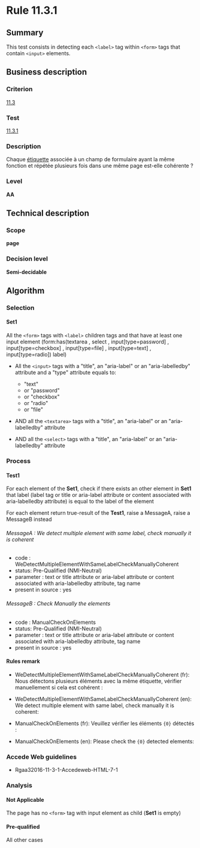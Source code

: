 # Rule 11.3.1

## Summary

This test consists in detecting each `<label>` tag within `<form>` tags that contain `<input>` elements.

## Business description

### Criterion

[11.3](http://references.modernisation.gouv.fr/rgaa/criteres.html#crit-11-3)

### Test

[11.3.1](http://references.modernisation.gouv.fr/rgaa/criteres.html#test-11-3-1)

### Description

Chaque <a href="http://references.modernisation.gouv.fr/rgaa/glossaire.html#tiquette-de-champs-de-formulaire">&eacute;tiquette</a> associ&eacute;e &agrave; un champ de formulaire ayant la m&ecirc;me fonction et r&eacute;p&eacute;t&eacute;e plusieurs fois dans une m&ecirc;me page est-elle coh&eacute;rente ?

### Level

**AA**

## Technical description

### Scope

**page**

### Decision level

**Semi-decidable**

## Algorithm

### Selection

#### Set1

All the `<form>` tags with `<label>` children tags and that have at least one input element (form:has(textarea , select , input[type=password] , input[type=checkbox] , input[type=file] , input[type=text] , input[type=radio]) label)

-   All the `<input>` tags with a "title", an "aria-label" or an "aria-labelledby" attribute and a "type"
    attribute equals to:
    -   "text"
    -   or "password"
    -   or "checkbox"
    -   or "radio"
    -   or "file"

-   AND all the `<textarea>` tags with a "title", an "aria-label" or an "aria-labelledby" attribute
-   AND all the `<select>` tags with a "title", an "aria-label" or an "aria-labelledby" attribute

### Process

#### Test1

For each element of the **Set1**, check if there exists an other element in **Set1** that label (label tag or title or aria-label attribute or content associated with aria-labelledby attribute) is equal to the label of the element

For each element return true-result of the **Test1**, raise a MessageA, raise a MessageB instead

###### MessageA : We detect multiple element with same label, check manually it is coherent

-   code : WeDetectMultipleElementWithSameLabelCheckManuallyCoherent
-   status: Pre-Qualified (NMI-Neutral)
-   parameter : text or title attribute or aria-label attribute or content associated with aria-labelledby attribute, tag name
-   present in source : yes

###### MessageB : Check Manually the elements

-   code : ManualCheckOnElements
-   status: Pre-Qualified (NMI-Neutral)
-   parameter : text or title attribute or aria-label attribute or content associated with aria-labelledby attribute, tag name
-   present in source : yes

#### Rules remark

 * WeDetectMultipleElementWithSameLabelCheckManuallyCoherent (fr): Nous d&eacute;tectons plusieurs &eacute;l&eacute;ments avec la m&ecirc;me &eacute;tiquette, v&eacute;rifier manuellement si cela est coh&eacute;rent : 
 * WeDetectMultipleElementWithSameLabelCheckManuallyCoherent (en): We detect multiple element with same label, check manually it is coherent: 

 * ManualCheckOnElements (fr): Veuillez v&eacute;rifier les &eacute;l&eacute;ments <code>{0}</code> d&eacute;tect&eacute;s :
 * ManualCheckOnElements (en): Please check the <code>{0}</code> detected elements:

### Accede Web guidelines

 * Rgaa32016-11-3-1-Accedeweb-HTML-7-1

### Analysis

#### Not Applicable

The page has no `<form>` tag with input element as child (**Set1** is empty)

#### Pre-qualified

All other cases

